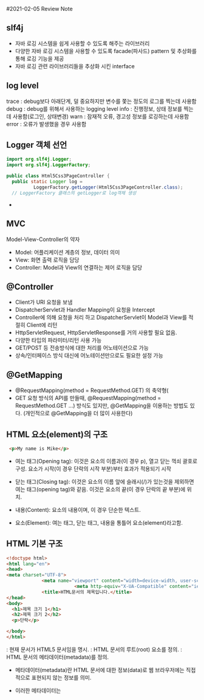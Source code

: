 #2021-02-05 Review Note


## slf4j
- 자바 로깅 시스템을 쉽게 사용할 수 있도록 해주는 라이브러리
- 다양한 자바 로깅 시스템을 사용할 수 있도록 facade(파사드) pattern 및 추상화를 통해 로깅 기능을 제공
- 자바 로깅 관련 라이브러리들을 추상화 시킨 interface

## log level
trace : debug보다 아래단계, 덜 중요하지만 변수를 쫓는 정도의 로그를 찍는데 사용함
debug : debug를 위해서 사용하는 logging level
info : 진행정보, 상태 정보를 찍는데 사용함(로그인, 상태변경)
warn : 잠재적 오류, 경고성 정보를 로깅하는데 사용함
error : 오류가 발생했을 경우 사용함

## Logger 객체 선언
```java
import org.slf4j.Logger;
import org.slf4j.LoggerFactory;

public class Html5Css3PageController {
  public static Logger log =
          LoggerFactory.getLogger(Html5Css3PageController.class);
  // LoggerFactory 클래스의 getLogger로 log객체 생성
```
- 

## MVC
Model-View-Controller의 약자

- Model: 어플리케이션 계층의 정보, 데이터 의미
- View: 화면 출력 로직을 담당
- Controller: Model과 View의 연결하는 제어 로직을 담당

## @Controller

- Client가 URI 요청을 보냄
- DispatcherServlet과 Handler Mapping이 요청을 Intercept
- Controller에 의해 요청을 처리 하고 DispatcherServlet이 Model과 View를 적절히 Client에 리턴
- HttpServletRequest, HttpServletResponse를 거의 사용할 필요 없음.
- 다양한 타입의 파라미터/리턴 사용 가능
- GET/POST 등 전송방식에 대한 처리를 어노테이션으로 가능
- 상속/인터페이스 방식 대신에 어노테이션만으로도 필요한 설정 가능


## @GetMapping
- @RequestMapping(method = RequestMethod.GET) 의 축약형(
- GET 요청 방식의 API를 만들때, @RequestMapping(method = RequestMethod.GET ...) 방식도 있지만,
  @GetMapping을 이용하는 방법도 있다. (개인적으로 @GetMapping을 더 많이 사용한다)


## HTML 요소(element)의 구조
```html
 <p>My name is Mike</p>
```
- 여는 태그(Opening tag): 이것은 요소의 이름과(이 경우 p), 열고 닫는 꺽쇠 괄호로 구성.
  요소가 시작(이 경우 단락의 시작 부분)부터 효과가 적용되기 시작

- 닫는 태그(Closing tag): 이것은 요소의 이름 앞에 슬래시(/)가 있는것을 제외하면 여는 태그(opening tag)와 같음.
  이것은 요소의 끝(이 경우 단락의 끝 부분)에 위치.

- 내용(Content): 요소의 내용이며, 이 경우 단순한 텍스트.

- 요소(Element): 여는 태그, 닫는 태그, 내용을 통틀어 요소(element)라고함.

## HTML 기본 구조
```html
<!doctype html>
<html lang="en">
<head>
<meta charset="UTF-8">
             <meta name="viewport" content="width=device-width, user-scalable=no, initial-scale=1.0, maximum-scale=1.0, minimum-scale=1.0">
                         <meta http-equiv="X-UA-Compatible" content="ie=edge">
             <title>HTML문서의 제목입니다.</title>
</head>
<body>
  <h1>제목 크기 1</h1>
  <h2>제목 크기 2</h2>
  <p>단락</p>

</body>
</html>
```
<!DOCTYPE html> : 현재 문서가 HTML5 문서임을 명시.

<html> : HTML 문서의 루트(root) 요소를 정의.

<head> : HTML 문서의 메타데이터(metadata)를 정의.

- 메타데이터(metadata)란 HTML 문서에 대한 정보(data)로 웹 브라우저에는 직접적으로 표현되지 않는 정보를 의미.

- 이러한 메타데이터는 <title>, <style>, <meta>, <link>, <script>, <base>태그 등을 이용하여 표현할 수 있습니다.

<title> : HTML 문서의 제목(title)을 정의하며, 다음과 같은 용도로 사용.

- 웹 브라우저의 툴바(toolbar)에 표시.

- 웹 브라우저의 즐겨찾기(favorites)에 추가할 때 즐겨찾기의 제목.

- 검색 엔진의 결과 페이지에 제목으로 표시.

<body> : 웹 브라우저를 통해 보이는 내용(content) 부분.

<h1> ~ <h6> : 제목(heading)을 나타냄.

<p> : 단락(paragraph)을 나타냄.

- 단축키 : ! 입력 후 탭하면 기본구조 자동생성

## HTML 텍스트 요소

- <br>(break line) :

- <hr>(horizontal rule) : 단락을 나눌 때나 내용상의 구분을 표현하고 할 때 사용.

- <b> 또는 <strong> : 텍스트를 굵게 표현하고 싶을 때 사용. <b> 태그는 단순히 화면의 텍스트를 굵게 표현.
<strong>태그는 텍스트를 굵게 표현해줄 뿐만 아니라 그 내용이 중요하다는 의미도 함께 포함

- <i> 또는 <em> : <i> 는 단순히 화면의 텍스트를 이탤릭체 표현.
<em> 텍스트를 이탤릭체로 변환 할 뿐만 아니라 강조된 텍스트를 더 중요하게 인식.


- <blockquote> : 길이가 긴 인용문일 때 사용. 인용 부분을 별도의 단락으로 구분하여 나타냄

- <q> : 길이가 짧은 인용구일 때 사용. 자동으로 앞 뒤에 큰 따옴표가 붙음.


## HTML 기본 요소
1)<style>

- HTML 요소의 style 속성(attribute)을 이용하면 CSS 스타일을 HTML 요소에 직접 설정할 수 있음.

하지만 이러한 style 속성을 이용한 방법은 오직 단 하나의 HTML 요소에만 스타일을 적용할 수 있음.

2)<img>
- <img> 태그는 종료 태그가 없는 빈 태그 이며, 아래와 같은 문법으로 사용
- <img src = "이미지 주소" alt = "대체문자열"
- src 속성은 이미지가 저장된 주소의 URL 주소를 명시
- alt 속성으로 이미지가 로딩될 수 없는 상황에서 이미지 대신 나타날 문자열을 설정.

3)<ul>, <ol>, <dl>, <li>
- <ul> : 순서가 없는 리스트
- <ol> : 순서가 있는 리스트
- <dl> : 정의 리스트로 용어와 그에대한 정의를 모아 놓은 리스트 <dt> 태그에는 용어의 이름이 들어가고
<dd> 태그에는 해당용어에 대한 정의가 들어감

```html
<dl>
    <dt>국회의원</dt>

    <dd>- 박과의 한해살이 덩굴성 채소</dd>

    <dt>상추</dt>

    <dd>- 국화과의 한해살이 또는 두해살이풀</dd>

</dl>
```
- <li> : 각각의 리스트 요소

## 블록과 인라인
- HTML의 모든 요소는 해당 요소가 웹 브라우저에 어떻게 보이는가를 결정짓는 display 속성을 가짐.

대부분의 HTML 요소는 이러한 display 속성값으로 다음 두 가지 값 중 하나를 가지게 됨.

1)블록(block)
- display 속성값이 블록(block)인 요소는 언제나 새로운 라인(line)에서 시작하며, 해당 라인의 모든 너비를 차지.
- <p>, <div>, <h>, <ul>, <ol>, <form>요소는 display 속성값이 블록(block)인 대표적인 요소입니다.


2)인라인(inline)
- display 속성값이 인라인(inline)인 요소는 새로운 라인(line)에서 시작하지 않음.

또한, 요소의 너비도 해당 라인 전체가 아닌 해당 HTML 요소의 내용(content)만큼만 차지.
- <span>, <a>, <img>요소는 display 속성값이 인라인(inline)인 대표적인 요소.

3)<div>
- <div>요소는 다른 HTML 요소들을 하나로 묶는 데 자주 사용되는 대표적인 블록(block) 요소.

- <div> 요소는 주로 여러 요소들의 스타일을 한 번에 적용하기 위해 사용.

4)<span>
- <span>요소는 텍스트(text)의 특정 부분을 묶는 데 자주 사용되는 인라인(inline) 요소.

<span>요소는 주로 텍스트의 특정 부분에 따로 스타일을 적용하기 위해 사용.
